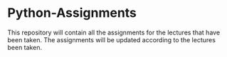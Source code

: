 # Python-Assignments
This repository will contain all the assignments for the lectures that have been taken. The assignments will be updated according to the lectures been taken.
